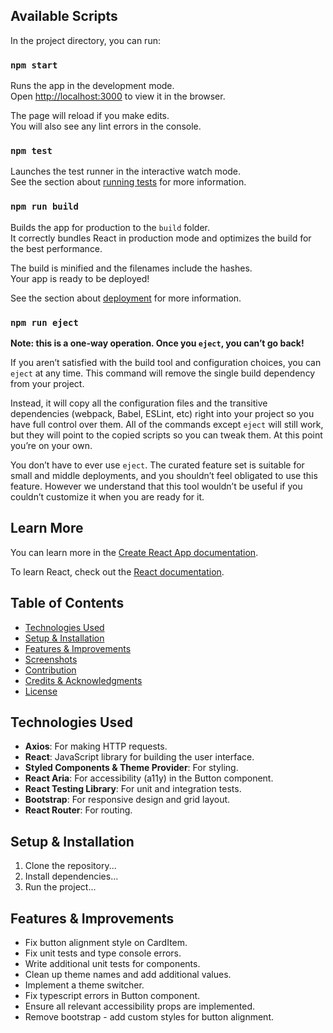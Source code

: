 ## Available Scripts

In the project directory, you can run:

### `npm start`

Runs the app in the development mode.\
Open [http://localhost:3000](http://localhost:3000) to view it in the browser.

The page will reload if you make edits.\
You will also see any lint errors in the console.

### `npm test`

Launches the test runner in the interactive watch mode.\
See the section about [running tests](https://facebook.github.io/create-react-app/docs/running-tests) for more information.

### `npm run build`

Builds the app for production to the `build` folder.\
It correctly bundles React in production mode and optimizes the build for the best performance.

The build is minified and the filenames include the hashes.\
Your app is ready to be deployed!

See the section about [deployment](https://facebook.github.io/create-react-app/docs/deployment) for more information.

### `npm run eject`

**Note: this is a one-way operation. Once you `eject`, you can’t go back!**

If you aren’t satisfied with the build tool and configuration choices, you can `eject` at any time. This command will remove the single build dependency from your project.

Instead, it will copy all the configuration files and the transitive dependencies (webpack, Babel, ESLint, etc) right into your project so you have full control over them. All of the commands except `eject` will still work, but they will point to the copied scripts so you can tweak them. At this point you’re on your own.

You don’t have to ever use `eject`. The curated feature set is suitable for small and middle deployments, and you shouldn’t feel obligated to use this feature. However we understand that this tool wouldn’t be useful if you couldn’t customize it when you are ready for it.

## Learn More

You can learn more in the [Create React App documentation](https://facebook.github.io/create-react-app/docs/getting-started).

To learn React, check out the [React documentation](https://reactjs.org/).

## Table of Contents

- [Technologies Used](#technologies-used)
- [Setup & Installation](#setup--installation)
- [Features & Improvements](#features--improvements)
- [Screenshots](#screenshots)
- [Contribution](#contribution)
- [Credits & Acknowledgments](#credits--acknowledgments)
- [License](#license)

## Technologies Used

- **Axios**: For making HTTP requests.
- **React**: JavaScript library for building the user interface.
- **Styled Components & Theme Provider**: For styling.
- **React Aria**: For accessibility (a11y) in the Button component.
- **React Testing Library**: For unit and integration tests.
- **Bootstrap**: For responsive design and grid layout.
- **React Router**: For routing.



## Setup & Installation

1. Clone the repository...
2. Install dependencies...
3. Run the project...

## Features & Improvements

- Fix button alignment style on CardItem.
- Fix unit tests and type console errors. 
- Write additional unit tests for components.
- Clean up theme names and add additional values.
- Implement a theme switcher.
- Fix typescript errors in Button component.
- Ensure all relevant accessibility props are implemented.
- Remove bootstrap - add custom styles for button alignment.